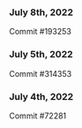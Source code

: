 ### July 8th, 2022

Commit #193253

### July 5th, 2022

Commit #314353


### July 4th, 2022

Commit #72281
